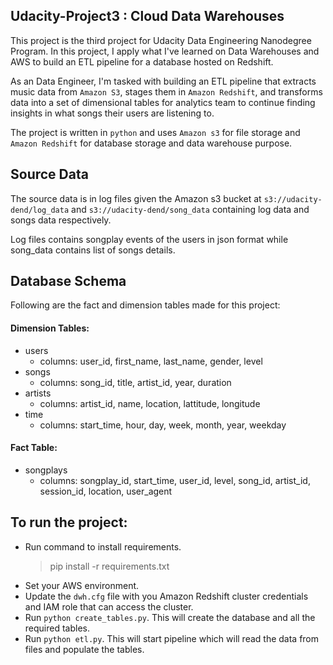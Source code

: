 ## Udacity-Project3 : Cloud Data Warehouses
This project is the third project for Udacity Data Engineering Nanodegree Program.
In this project, I apply what I've learned on Data Warehouses and AWS to build an ETL pipeline for a database hosted on Redshift.

As an Data Engineer, I'm tasked with building an ETL pipeline that extracts music data from `Amazon S3`, stages them in `Amazon Redshift`, and transforms data into a set of dimensional tables for analytics team to continue finding insights in what songs their users are listening to.

The project is written in `python` and uses `Amazon s3` for file storage and `Amazon Redshift`
 for database storage and data warehouse purpose.

## Source Data
The source data is in log files given the Amazon s3 bucket  at `s3://udacity-dend/log_data` 
and `s3://udacity-dend/song_data` containing log data and songs data respectively.

Log files contains songplay events of the users in json format 
while song_data contains list of songs details.

## Database Schema
Following are the fact and dimension tables made for this project:
#### Dimension Tables:
   * users
        * columns: user_id, first_name, last_name, gender, level
   * songs
        * columns: song_id, title, artist_id, year, duration
   * artists
        * columns: artist_id, name, location, lattitude, longitude
   * time
        * columns: start_time, hour, day, week, month, year, weekday
   
#### Fact Table:
   * songplays
        * columns: songplay_id, start_time, user_id, level, song_id, artist_id, session_id, location, user_agent

## To run the project:
   * Run command to install requirements.
        > pip install -r requirements.txt
   * Set your AWS environment.
   * Update the `dwh.cfg` file with you Amazon Redshift cluster credentials and IAM role that can access the cluster.
   * Run `python create_tables.py`. This will create the database and all the required tables.
   * Run `python etl.py`. This will start pipeline which will read the data from files and populate the tables.
